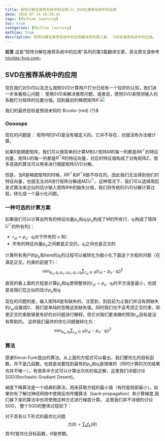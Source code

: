 ```yaml
---
title: 矩阵分解在推荐系统中的应用(3)_SVD在推荐系统中的应用
date: 2018-07-14 19:59:41
tags: [Machine learning]
toc: true
categories: [Machine learning]
mathjax: true
description: 矩阵分解在推荐系统中的应用翻译系列第三篇， SVD在推荐系统中的应用。 
---
```


**前言** 这是“矩阵分解在推荐系统中的应用”系列的第3篇翻译文章，英文原文请参考[nicolas-hug.com](http://nicolas-hug.com/blog/matrix_facto_2)。 

## SVD在推荐系统中的应用

现在我们对SVD以及怎么按照SVD计算用户打分已经有一个较好的认知，我们进一步来看核心问题： 使用SVD来解决推荐问题。或者说，使用SVD来预测输入的系数打分矩阵的位置分值。回到最初的稀疏矩阵$R$ 
![](https://wx2.sinaimg.cn/mw690/7c35df9bly1ft9ot143z7j20gy09uaai.jpg)

我们的最终目标是预测未知的 $\color {red} {?}$

### Ooooops

现在的问题是： 矩阵$R$的SVD是没有被定义的。它并不存在，也就没有办法被计算。 

如果$R$是稠密矩阵，我们可以很简单的计算$M$和$U$:矩阵$M$的每一列都是$RR^{\top}$的特征向量，矩阵$U$的每一列都是$R^{\top}R$的特征向量，对应的特征值构成了对角矩阵$\Sigma$。很多高效的算法可以用来进行稠密矩阵SVD分解。

但是，当$R$是稀疏矩阵的时候，$RR^{\top}$和$R^{\top}R$是不存在的，因此我们无法得到他们的特征向量，也就无法对$R$进行矩阵分解成$M \Sigma U ^{\top}$。这种情况下，我们可以选择用启发式算法来近似的估计输入矩阵$R$中的缺失分值，我们将传统的SVD分解计算过程，转化成一个最小化问题。

### 一种可选的计算方案

如果我们可以计算出所有的特征向量$p_u$和$q_i$($p_u$构成了$M$的所有行，$q_i$构成了矩阵$U^{\top}$的所有列)：

- $r_{ui} = p_u \cdot q_i$对于所有的 $u$ 和$i$
- 所有的特征向量$p_u$之间都是正交的，$q_i$之间也是正交的

计算所有用户的$p_u$和item的$q_i$的过程可以被转化为极小化下面这个方程的问题（在满足正交。约束的前提下）：
$$\min _{p_u, q_i; p_u \bot p_v; q_i \bot q_j} \sum _{r_{ui} \in R} (r_{ui} - p_u \cdot q_i) ^2$$

直观的看上面的方程是计算$p_u$和$q_i$使得整体的$r_{ui} = p_u \cdot q_i$的平方误差最小，也就是说我们在近似的估计$p_u$和$q_i$

现在的问题的是，输入矩阵$R$是有缺失的，注意到，到目前为止我们并没有把缺失的$r_{ui}$设置成0， 我们是单纯的忽略这些缺失值。同时我们也不会考虑正交约束，即使正交约束能够更有好的对问题进行解释，但它对我们更准确的预测$r_{ui}$目标是没有帮助的。 这样我们最终的优化问题被转化为：$$\min _{p_u, q_i} \sum _{r_{ui} \in R} (r_{ui} - p_u \cdot q_i) ^2$$

### 算法 

感谢Simon Funk提出的算法。从上面的方程式可以看出，我们要优化的目标函数，并不是凸函数。也就是说要找到最有的$p_u$和$q_i$是很难的（同时计算的次优结果也并不唯一）。有很多中方式可以计算出次优的临近解，这里我们详细讨论SGD(Stochastic Gradiant Desent)。 

梯度下降算法是一个经典的算法，用来获取方程的最小值（有时是局部最小）。如果你有了解过神经网络中使用反向传播算法（back-propagation）来计算梯度,我们接下来的算法中也将使用这种方式进行梯度计算。 这里我们并不详细的讨论SGD， 整个SGD的整体过程如下： 

对于具有以下形式的最优化问题$$f(\Theta) = \sum _k f_k(\Theta)$$其中$f$是优化目标函数，$\Theta$是参数。
